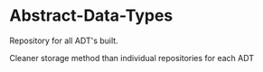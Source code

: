 # Abstract-Data-Types



Repository for all ADT's built.

Cleaner storage method than individual repositories for each ADT
